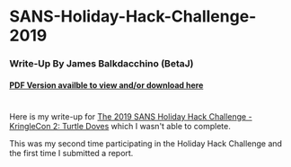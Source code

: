 # SANS-Holiday-Hack-Challenge-2019 #

### Write-Up By James Balkdacchino (BetaJ) ###

#### [PDF Version availble to view and/or download here](assets/writeup_2019_ne.pdf) ###

#  
Here is my write-up for [The 2019 SANS Holiday Hack Challenge - KringleCon 2: Turtle Doves]([https://holidayhackchallenge.com/2020/](https://www.holidayhackchallenge.com/2019/)) which I wasn't able to complete.


This was my second time participating in the Holiday Hack Challenge and the first time I submitted a report.
